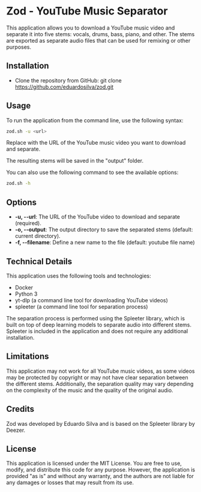 # Zod - YouTube Music Separator

This application allows you to download a YouTube music video and separate it into five stems: vocals, drums, bass, piano, and other. The stems are exported as separate audio files that can be used for remixing or other purposes.

## Installation

* Clone the repository from GitHub: git clone https://github.com/eduardosilva/zod.git

## Usage

To run the application from the command line, use the following syntax:

```bash
zod.sh -u <url>
```

Replace <url> with the URL of the YouTube music video you want to download and separate.

The resulting stems will be saved in the "output" folder.

You can also use the following command to see the available options:

```bash
zod.sh -h 
```

## Options

* **-u, --url**: The URL of the YouTube video to download and separate (required).
* **-o, --output**: The output directory to save the separated stems (default: current directory).
* **-f, --filename**: Define a new name to the file (default: youtube file name)

## Technical Details

This application uses the following tools and technologies:

* Docker
* Python 3
* yt-dlp (a command line tool for downloading YouTube videos)
* spleeter (a command line tool for separation process)

The separation process is performed using the Spleeter library, which is built on top of deep learning models to separate audio into different stems. Spleeter is included in the application and does not require any additional installation.

## Limitations

This application may not work for all YouTube music videos, as some videos may be protected by copyright or may not have clear separation between the different stems. Additionally, the separation quality may vary depending on the complexity of the music and the quality of the original audio.

## Credits
Zod was developed by Eduardo Silva and is based on the Spleeter library by Deezer.

## License

This application is licensed under the MIT License. You are free to use, modify, and distribute this code for any purpose. However, the application is provided "as is" and without any warranty, and the authors are not liable for any damages or losses that may result from its use.

